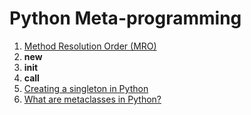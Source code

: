 Python Meta-programming
====

1. [Method Resolution Order (MRO)](https://stackoverflow.com/questions/3277367/how-does-pythons-super-work-with-multiple-inheritance)
2. __new__
3. __init__
4. __call__
5. [Creating a singleton in Python](https://stackoverflow.com/questions/6760685/creating-a-singleton-in-python)
6. [What are metaclasses in Python?](https://stackoverflow.com/questions/100003/what-are-metaclasses-in-python)